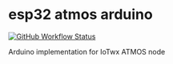 # esp32 atmos arduino

[![GitHub Workflow Status](https://img.shields.io/github/workflow/status/NCAR/esp32-atomlite-arduino-iotwx/Build?logo=github&style=for-the-badge)](https://github.com/NCAR/esp32-atomlite-arduino-iotwx/actions)

Arduino implementation for IoTwx ATMOS node
